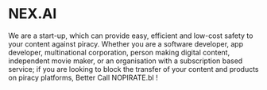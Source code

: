 # NEX.AI
We are a start-up, which can provide easy, efficient and low-cost safety to your content against piracy. Whether you are a software developer, app developer, multinational corporation, person making digital content, independent movie maker, or an organisation with a subscription based service; if you are looking to block the transfer of your content and products on piracy platforms, Better Call NOPIRATE.bl !

